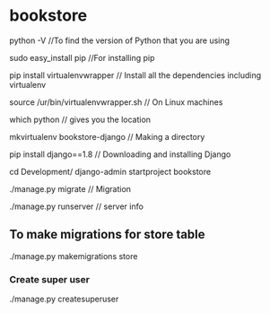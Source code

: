 # bookstore

python -V   //To find the version of Python that you are using

sudo easy_install pip //For installing pip

pip install virtualenvwrapper  // Install all the dependencies including virtualenv

source /ur/bin/virtualenvwrapper.sh   // On Linux machines

which python      // gives you the location

mkvirtualenv bookstore-django          // Making a directory

pip install django==1.8               // Downloading and installing Django

cd Development/
django-admin startproject bookstore

./manage.py migrate         // Migration

./manage.py runserver      // server info
## To make migrations for store table
./manage.py makemigrations store

### Create super user
./manage.py createsuperuser
